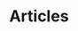 ---
title: Articles
description: Discover insights, expertise, and passion in my articles, unraveling the narrative of my journey within web development.
---